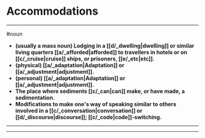 # Accommodations
---
#noun
- **(usually a mass noun) Lodging in a [[d/_dwelling|dwelling]] or similar living quarters [[a/_afforded|afforded]] to travellers in hotels or on [[c/_cruise|cruise]] ships, or prisoners, [[e/_etc|etc]].**
- **(physical) [[a/_adaptation|Adaptation]] or [[a/_adjustment|adjustment]].**
- **(personal) [[a/_adaptation|Adaptation]] or [[a/_adjustment|adjustment]].**
- **The place where sediments [[c/_can|can]] make, or have made, a sedimentation.**
- **Modifications to make one's way of speaking similar to others involved in a [[c/_conversation|conversation]] or [[d/_discourse|discourse]]; [[c/_code|code]]-switching.**
---
---
